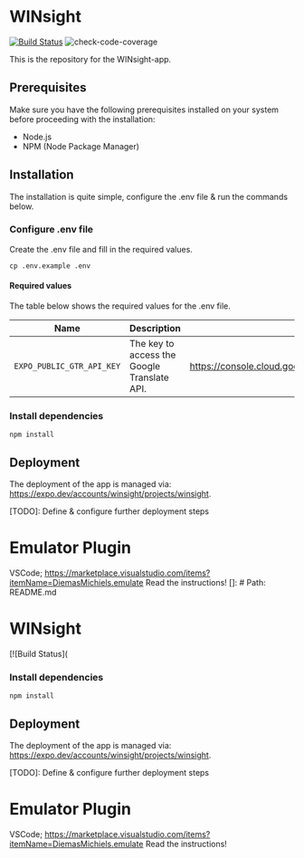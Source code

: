 # WINsight 

[![Build Status](https://github.com/Windesheim-AI-App/WINsight/actions/workflows/app.build.yml/badge.svg)](https://github.com/Windesheim-AI-App/WINsight/actions/workflows/app.build.yml)
![check-code-coverage](https://img.shields.io/badge/code--coverage-72.99%25-yellow)

This is the repository for the WINsight-app.

## Prerequisites

Make sure you have the following prerequisites installed on your system before proceeding with the installation:

- Node.js
- NPM (Node Package Manager)

## Installation

The installation is quite simple, configure the .env file & run the commands below.

### Configure .env file

Create the .env file and fill in the required values.

```shell
cp .env.example .env
```

#### Required values
The table below shows the required values for the .env file.

| Name                      | Description                                 | Link                                                               |
|---------------------------|---------------------------------------------|--------------------------------------------------------------------|
| `EXPO_PUBLIC_GTR_API_KEY` | The key to access the Google Translate API. | https://console.cloud.google.com/apis/api/translate.googleapis.com |

### Install dependencies
```shell
npm install
```

## Deployment

The deployment of the app is managed via: https://expo.dev/accounts/winsight/projects/winsight.

[TODO]: Define & configure further deployment steps

# Emulator Plugin
VSCode; https://marketplace.visualstudio.com/items?itemName=DiemasMichiels.emulate
Read the instructions!
[]: # Path: README.md
# WINsight 

[![Build Status](

### Install dependencies
```shell
npm install
```

## Deployment

The deployment of the app is managed via: https://expo.dev/accounts/winsight/projects/winsight.

[TODO]: Define & configure further deployment steps

# Emulator Plugin
VSCode; https://marketplace.visualstudio.com/items?itemName=DiemasMichiels.emulate
Read the instructions!
